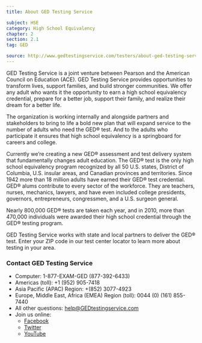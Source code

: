 ```yaml
---
title: About GED Testing Service

subject: HSE
category: High School Equivalency
chapter: 2
section: 2.1
tag: GED

source: http://www.gedtestingservice.com/testers/about-ged-testing-service-test-taker
---
```

GED Testing Service is a joint venture between Pearson and the American Council on Education (ACE). GED Testing Service provides opportunities to transform lives, support families, and build stronger communities. We offer any adult who wants it the opportunity to earn a high school equivalency credential, prepare for a better job, support their family, and realize their dream for a better life.

The organization is working internally and alongside partners and stakeholders to bring to life a bold new plan that will expand service to the number of adults who need the GED&reg; test. And to the adults who participate it ensures that high school equivalency is a springboard for careers and college.

Currently we’re creating a new GED&reg; assessment and test delivery system that fundamentally changes adult education. The GED&reg; test is the only high school equivalency program recognized by all 50 U.S. states, District of Columbia, U.S. insular areas, and Canadian provinces and territories. Since 1942 more than 18 million adults have earned their GED&reg; test credential. GED&reg; alums contribute to every sector of the workforce. They are teachers, nurses, mechanics, lawyers, and have even included college presidents, governors, entrepreneurs, congressmen, and a U.S. surgeon general.

Nearly 800,000 GED&reg; tests are taken each year, and in 2010, more than 470,000 individuals were awarded their high school credential through the GED&reg; testing program.

GED Testing Service works with state and local partners to deliver the GED&reg; test. Enter your ZIP code in our test center locator to learn more about testing in your area.


### Contact GED Testing Service

  * Computer: 1-877-EXAM-GED (877-392-6433)
  * Americas (toll): +1 (952) 905-7418
  * Asia Pacific (APAC) Region: +(852) 3077-4923
  * Europe, Middle East, Africa (EMEA) Region (toll): 0044 (0) (161) 855-7440
  * All other questions: help@GEDtestingservice.com
  * Join us online:
    * [Facebook](http://www.facebook.com/GEDTesting)
    * [Twitter](https://twitter.com/#!/GEDTesting)
    * [YouTube](http://www.youtube.com/user/GEDTestingService)